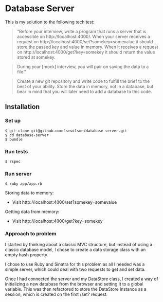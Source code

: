 # Database Server

This is my solution to the following tech test:

> "Before your interview, write a program that runs a server that is accessible on http://localhost:4000/. When your server receives a request on http://localhost:4000/set?somekey=somevalue it should store the passed key and value in memory. When it receives a request on http://localhost:4000/get?key=somekey it should return the value stored at somekey.

> During your [mock] interview, you will pair on saving the data to a file."

> Create a new git repository and write code to fulfill the brief to the best of your ability. Store the data in memory, not in a database, but bear in mind that you will later need to add a database to this code.

## Installation

### Set up
```
$ git clone git@github.com:lsewilson/database-server.git
$ cd database-server
$ bundle
```

### Run tests
```
$ rspec
```

### Run server
```
$ ruby app/app.rb
```

Storing data to memory:

* Visit http://localhost:4000/set?somekey=somevalue

Getting data from memory:

* Visit http://localhost:4000/get?key=somekey

### Approach to problem

I started by thinking about a classic MVC structure, but instead of using a classic database model, I chose to create a data storage class with an empty hash property.

I chose to use Ruby and Sinatra for this problem as all I needed was a simple server, which could deal with two requests to get and set data.

Once I had connected the server and my DataStore class, I created a way of initializing a new database from the browser and setting it to a global variable. This was then refactored to store the DataStore instance as a session, which is created on the first /set? request.

